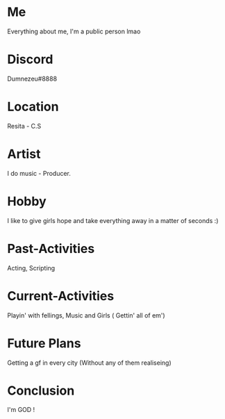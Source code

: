# Me
Everything about me, I'm a public person lmao
# Discord
Dumnezeu#8888
# Location
Resita - C.S
# Artist
I do music - Producer.
# Hobby
I like to give girls hope and take everything away in a matter of seconds :)
# Past-Activities
Acting, Scripting
# Current-Activities
Playin' with fellings, Music and Girls ( Gettin' all of em')
# Future Plans
Getting a gf in every city (Without any of them realiseing)
# Conclusion
I'm GOD !
